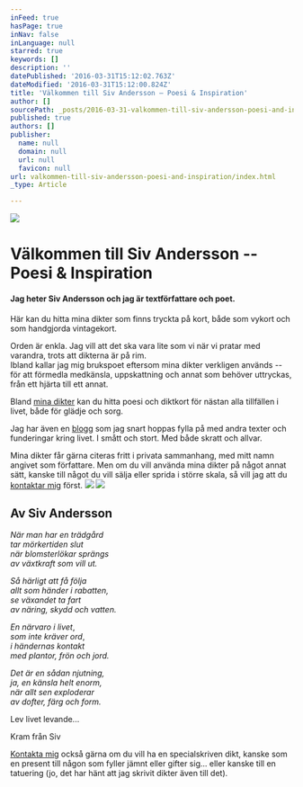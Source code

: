 ```yaml
---
inFeed: true
hasPage: true
inNav: false
inLanguage: null
starred: true
keywords: []
description: ''
datePublished: '2016-03-31T15:12:02.763Z'
dateModified: '2016-03-31T15:12:00.824Z'
title: 'Välkommen till Siv Andersson – Poesi & Inspiration'
author: []
sourcePath: _posts/2016-03-31-valkommen-till-siv-andersson-poesi-and-inspiration.md
published: true
authors: []
publisher:
  name: null
  domain: null
  url: null
  favicon: null
url: valkommen-till-siv-andersson-poesi-and-inspiration/index.html
_type: Article

---
```

![](https://the-grid-user-content.s3-us-west-2.amazonaws.com/0399b52f-f559-4681-98f7-53f0efbd514b.jpg)

# Välkommen till Siv Andersson -- Poesi & Inspiration

#### Jag heter Siv Andersson och jag är textförfattare och poet.
Här kan du hitta mina dikter som finns tryckta på kort, både som vykort och som handgjorda vintagekort.

Orden är enkla. Jag vill att det ska vara lite som vi när vi pratar med varandra, trots att dikterna är på rim.  
Ibland kallar jag mig brukspoet eftersom mina dikter verkligen används -- för att förmedla medkänsla, uppskattning och annat som behöver uttryckas, från ett hjärta till ett annat.

Bland [mina dikter][0] kan du hitta poesi och diktkort för nästan alla tillfällen i livet, både för glädje och sorg.

Jag har även en [blogg][1] som jag snart hoppas fylla på med andra texter och funderingar kring livet. I smått och stort. Med både skratt och allvar.

Mina dikter får gärna citeras fritt i privata sammanhang, med mitt namn angivet som författare. Men om du vill använda mina dikter på något annat sätt, kanske till något du vill sälja eller sprida i större skala, så vill jag att du [kontaktar mig][2] först.
![](https://the-grid-user-content.s3-us-west-2.amazonaws.com/cb5d1e2e-cb5c-47cc-ba89-eb79c17368f5.jpg)
![](https://the-grid-user-content.s3-us-west-2.amazonaws.com/7dccb50c-4233-4934-b439-22f4211b5a60.jpg)

## Av Siv Andersson

_När man har en trädgård_  
_tar mörkertiden slut_  
_när blomsterlökar sprängs_  
_av växtkraft som vill ut._

_Så härligt att få följa_  
_allt som händer i rabatten,_  
_se växandet ta fart_  
_av näring, skydd och vatten._

_En närvaro i livet_,  
_som inte kräver ord_,  
_i händernas kontakt_  
_med plantor, frön och jord._

_Det är en sådan njutning,_  
_ja, en känsla helt enorm,_  
_när allt sen exploderar_  
_av dofter, färg och form._

Lev livet levande...

Kram från Siv

[Kontakta mig][3] också gärna om du vill ha en specialskriven dikt, kanske som en present till någon som fyller jämnt eller gifter sig... eller kanske till en tatuering (jo, det har hänt att jag skrivit dikter även till det).

[0]: http://sivandersson.com/diktkort/ "Diktkort"
[1]: http://sivandersson.com/blogg/ "Blogg"
[2]: http://sivandersson.com/kontakt/ "Kontakt"
[3]: http://sivandersson.com/kontakt/ "Kontakta mig"